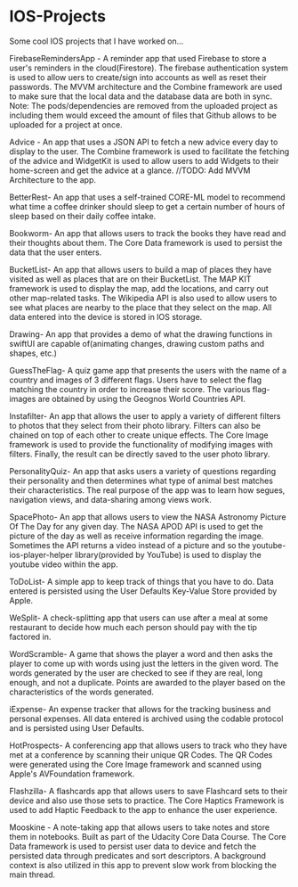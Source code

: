 # IOS-Projects
Some cool IOS projects that I have worked on...

FirebaseRemindersApp - A reminder app that used Firebase to store a user's reminders in the cloud(Firestore). The firebase authentication system is used to allow uers to create/sign into accounts as well as reset their passwords. The MVVM architecture and the Combine framework are used to make sure that the local data and the database data are both in sync. Note: The pods/dependencies are removed from the uploaded project as including them would exceed the amount of files that Github allows to be uploaded for a project at once. 

Advice - An app that uses a JSON API to fetch a new advice every day to display to the user. The Combine framework is used to facilitate the fetching of the advice and WidgetKit is used to allow users to add Widgets to their home-screen and get the advice at a glance. //TODO: Add MVVM Architecture to the app. 

BetterRest- An app that uses a self-trained CORE-ML model to recommend what time a coffee drinker should sleep to get a certain number of hours of sleep based on their daily coffee intake. 

Bookworm- An app that allows users to track the books they have read and their thoughts about them. The Core Data framework is used to persist the data that the user enters. 

BucketList- An app that allows users to build a map of places they have visited as well as places that are on their BucketList. The MAP KIT framework is used to display the map, add the locations, and carry out other map-related tasks. The Wikipedia API is also used to allow users to see what places are nearby to the place that they select on the map. All data entered into the device is stored in IOS storage. 

Drawing- An app that provides a demo of what the drawing functions in swiftUI are capable of(animating changes, drawing custom paths and shapes, etc.)

GuessTheFlag- A quiz game app that presents the users with the name of a country and images of 3 different flags. Users have to select the flag matching the country in order to increase their score. The various flag-images are obtained by using the Geognos World Countries API.

Instafilter- An app that allows the user to apply a variety of different filters to photos that they select from their photo library. Filters can also be chained on top of each other to create unique effects. The Core Image framework is used to provide the functionality of modifying images with filters. Finally, the result can be directly saved to the user photo library. 

PersonalityQuiz- An app that asks users a variety of questions regarding their personality and then determines what type of animal best matches their characteristics. The real purpose of the app was to learn how segues, navigation views, and data-sharing among views work.  

SpacePhoto- An app that allows users to view the NASA Astronomy Picture Of The Day for any given day. The NASA APOD API is used to get the picture of the day as well as receive information regarding the image. Sometimes the API returns a video instead of a picture and so the youtube-ios-player-helper library(provided by YouTube) is used to display the youtube video within the app. 

ToDoList- A simple app to keep track of things that you have to do. Data entered is persisted using the User Defaults Key-Value Store provided by Apple.

WeSplit- A check-splitting app that users can use after a meal at some restaurant to decide how much each person should pay with the tip factored in. 

WordScramble- A game that shows the player a word and then asks the player to come up with words using just the letters in the given word. The words generated by the user are checked to see if they are real, long enough, and not a duplicate. Points are awarded to the player based on the characteristics of the words generated. 

iExpense- An expense tracker that allows for the tracking business and personal expenses. All data entered is archived using the codable protocol and is persisted using User Defaults. 

HotProspects- A conferencing app that allows users to track who they have met at a conference by scanning their unique QR Codes. The QR Codes were generated using the Core Image framework and scanned using Apple's AVFoundation framework. 

Flashzilla- A flashcards app that allows users to save Flashcard sets to their device and also use those sets to practice. The Core Haptics Framework is used to add Haptic Feedback to the app to enhance the user experience.

Mooskine - A note-taking app that allows users to take notes and store them in notebooks. Built as part of the Udacity Core Data Course. The Core Data framework is used to persist user data to device and fetch the persisted data through predicates and sort descriptors. A background context is also utilized in this app to prevent slow work from blocking the main thread.

